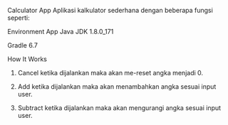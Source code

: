 Calculator App
Aplikasi kalkulator sederhana dengan beberapa
fungsi seperti:

Environment App
Java JDK 1.8.0_171

Gradle 6.7

How It Works
1. Cancel
ketika dijalankan maka akan me-reset angka menjadi 0.

2. Add
ketika dijalankan maka akan menambahkan angka sesuai
input user.

3. Subtract
ketika dijalankan maka akan mengurangi angka sesuai
input user.
